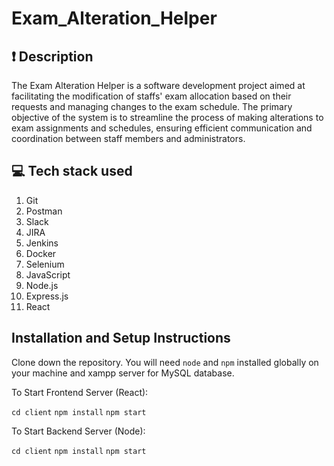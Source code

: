 # Exam_Alteration_Helper

## ❗ Description
The Exam Alteration Helper is a software development project aimed at facilitating the modification of staffs' exam allocation based on their requests and managing changes to the exam schedule. The primary objective of the system is to streamline the process of making alterations to exam assignments and schedules, ensuring efficient communication and coordination between staff members and administrators.

## 💻 Tech stack used

1. Git
2. Postman
3. Slack
4. JIRA
5. Jenkins
6. Docker
7. Selenium
9. JavaScript
10. Node.js
11. Express.js
12. React

## Installation and Setup Instructions

Clone down the repository. You will need `node` and `npm` installed globally on your machine and xampp server for MySQL database.  

To Start Frontend Server (React):

`cd client` 
`npm install` 
`npm start`

To Start Backend Server (Node):

`cd client` 
`npm install` 
`npm start` 
